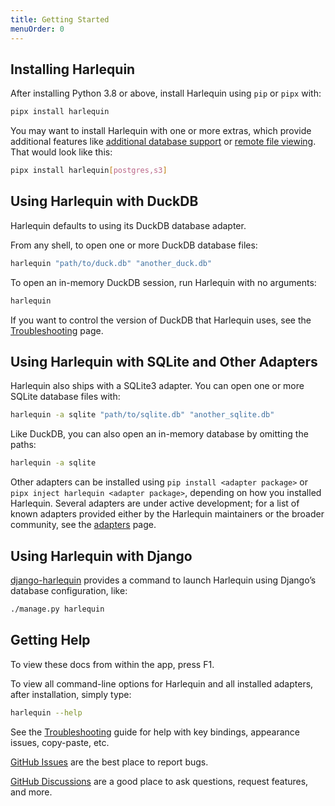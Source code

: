 ```yaml
---
title: Getting Started
menuOrder: 0
---
```


<script>
    import Key from "$lib/components/key.svelte"
</script>

## Installing Harlequin

After installing Python 3.8 or above, install Harlequin using `pip` or `pipx` with:

```bash
pipx install harlequin
```

You may want to install Harlequin with one or more extras, which provide additional features like [additional database support](adapters) or [remote file viewing](files/remote). That would look like this:

```bash
pipx install harlequin[postgres,s3]
```

## Using Harlequin with DuckDB

Harlequin defaults to using its DuckDB database adapter.

From any shell, to open one or more DuckDB database files:

```bash
harlequin "path/to/duck.db" "another_duck.db"
```

To open an in-memory DuckDB session, run Harlequin with no arguments:

```bash
harlequin
```

If you want to control the version of DuckDB that Harlequin uses, see the [Troubleshooting](troubleshooting/duckdb-version-mismatch) page.

## Using Harlequin with SQLite and Other Adapters

Harlequin also ships with a SQLite3 adapter. You can open one or more SQLite database files with:

```bash
harlequin -a sqlite "path/to/sqlite.db" "another_sqlite.db"
```

Like DuckDB, you can also open an in-memory database by omitting the paths:

```bash
harlequin -a sqlite
```

Other adapters can be installed using `pip install <adapter package>` or `pipx inject harlequin <adapter package>`, depending on how you installed Harlequin. Several adapters are under active development; for a list of known adapters provided either by the Harlequin maintainers or the broader community, see the [adapters](adapters) page.

## Using Harlequin with Django

[django-harlequin](https://pypi.org/project/django-harlequin/) provides a command to launch Harlequin using Django’s database configuration, like:

```bash
./manage.py harlequin
```

## Getting Help

To view these docs from within the app, press <Key>F1</Key>.

To view all command-line options for Harlequin and all installed adapters, after installation, simply type:

```bash
harlequin --help
```

See the [Troubleshooting](troubleshooting/index) guide for help with key bindings, appearance issues, copy-paste, etc.

[GitHub Issues](https://github.com/tconbeer/harlequin/issues) are the best place to report bugs.

[GitHub Discussions](https://github.com/tconbeer/harlequin/discussions) are a good place to ask questions, request features, and more.
